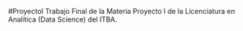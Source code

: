#ProyectoI
Trabajo Final de la Materia Proyecto I de la Licenciatura en Analítica (Data Science) del ITBA.
